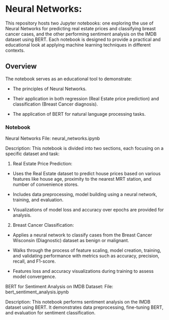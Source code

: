 # Neural Networks:
This repository hosts two Jupyter notebooks: one exploring the use of Neural Networks for predicting real estate prices and classifying breast cancer cases, and the other performing sentiment analysis on the IMDB dataset using BERT. Each notebook is designed to provide a practical and educational look at applying machine learning techniques in different contexts.

## Overview
The notebook serves as an educational tool to demonstrate:

- The principles of Neural Networks.

- Their application in both regression (Real Estate price prediction) and classification (Breast Cancer diagnosis).

- The application of BERT for natural language processing tasks.

### Notebook
Neural Networks
File: neural_networks.ipynb

Description:
This notebook is divided into two sections, each focusing on a specific dataset and task:

1. Real Estate Price Prediction:

- Uses the Real Estate dataset to predict house prices based on various features like house age, proximity to the nearest MRT station, and number of convenience stores.

- Includes data preprocessing, model building using a neural network, training, and evaluation.

- Visualizations of model loss and accuracy over epochs are provided for analysis.

2. Breast Cancer Classification:

- Applies a neural network to classify cases from the Breast Cancer Wisconsin (Diagnostic) dataset as benign or malignant.

- Walks through the process of feature scaling, model creation, training, and validating performance with metrics such as accuracy, precision, recall, and F1-score.

- Features loss and accuracy visualizations during training to assess model convergence.

BERT for Sentiment Analysis on IMDB Dataset:
File: bert_sentiment_analysis.ipynb

Description: 
This notebook performs sentiment analysis on the IMDB dataset using BERT. It demonstrates data preprocessing, fine-tuning BERT, and evaluation for sentiment classification.